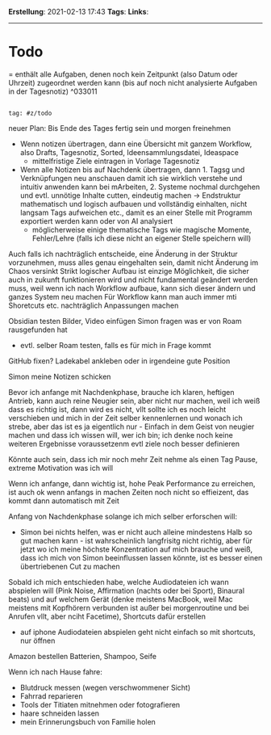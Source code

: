 **Erstellung**: 2021-02-13 17:43
**Tags**:
**Links**:

---

# Todo
= enthält alle Aufgaben, denen noch kein Zeitpunkt (also Datum oder Uhrzeit) zugeordnet werden kann (bis auf noch nicht analysierte Aufgaben in der Tagesnotiz) ^033011
  

````query

tag: #z/todo

````

  
neuer Plan:
Bis Ende des Tages fertig sein und morgen freinehmen

- Wenn notizen übertragen, dann eine Übersicht mit ganzem Workflow, also Drafts, Tagesnotiz, Sorted, Ideensammlungsdatei, Ideaspace
	- mittelfristige Ziele eintragen in Vorlage Tagesnotiz
- Wenn alle Notizen bis auf Nachdenk übertragen, dann 1. Tagsg und Verknüpfungen neu anschauen damit ich sie wirklich verstehe und intuitiv anwenden kann bei mArbeiten, 2. Systeme nochmal durchgehen und evtl. unnötige Inhalte cutten, eindeutig machen -> Endstruktur mathematisch und logisch aufbauen und vollständig einhalten, nicht langsam Tags aufweichen etc., damit es an einer Stelle mit Programm exportiert werden kann oder von AI analysiert
	- möglicherweise einige thematische Tags wie magische Momente, Fehler/Lehre (falls ich diese nicht an eigener Stelle speichern will)

Auch falls ich nachträglich entscheide, eine Änderung in der Struktur vorzunehmen, muss alles genau eingehalten sein, damit nicht Änderung im Chaos versinkt
Strikt logischer Aufbau ist einzige Möglichkeit, die sicher auch in zukunft funktionieren wird und nicht fundamental geändert werden muss, weil wenn ich nach Workflow aufbaue, kann sich dieser ändern und ganzes System neu machen
Für Workflow kann man auch immer mti Shoretcuts etc. nachträglich Anpassungen machen

Obsidian testen Bilder, Video einfügen
Simon fragen was er von Roam rausgefunden hat
- evtl. selber Roam testen, falls es für mich in Frage kommt

GitHub fixen?
Ladekabel ankleben oder in irgendeine gute Position

Simon meine Notizen schicken


Bevor ich anfange mit Nachdenkphase, brauche ich klaren, heftigen Antrieb, kann auch reine Neugier sein, aber nicht nur machen, weil ich weiß dass es richtig ist, dann wird es nicht, vllt sollte ich es noch leicht verschieben und mich in der Zeit selber kennenlernen und wonach ich strebe, aber das ist es ja eigentlich nur - Einfach in dem Geist von neugier machen und dass ich wissen will, wer ich bin; ich denke noch keine weiteren Ergebnisse voraussetzenm evtl ziele noch besser definieren

Könnte auch sein, dass ich mir noch mehr Zeit nehme als einen Tag Pause, extreme Motivation was ich will

Wenn ich anfange, dann wichtig ist, hohe Peak Performance zu erreichen, ist auch ok wenn anfangs in machen Zeiten noch nicht so effieizent, das kommt dann automatisch mit Zeit

Anfang von Nachdenkphase solange ich mich selber erforschen will:
- Simon bei nichts helfen, was er nicht auch alleine mindestens Halb so gut machen kann - ist wahrscheinlich langfrisitg nicht richtig, aber für jetzt wo ich meine höchste Konzentration auf mich brauche und weiß, dass ich mich von Simon beeinflussen lassen könnte, ist es besser einen übertriebenen Cut zu machen








Sobald ich mich entschieden habe, welche Audiodateien ich wann abspielen will (Pink Noise, Affirmation (nachts oder bei Sport), Binaural beats) und auf welchem Gerät (denke meistens MacBook, weil Mac meistens mit Kopfhörern verbunden ist außer bei morgenroutine und bei Anrufen vllt, aber nciht Facetime), Shortcuts dafür erstellen
- auf iphone Audiodateien abspielen geht nicht einfach so mit shortcuts, nur öffnen

Amazon bestellen Batterien, Shampoo, Seife

Wenn ich nach Hause fahre:
- Blutdruck messen (wegen verschwommener Sicht)
- Fahrrad reparieren
- Tools der Titiaten mitnehmen oder fotografieren
- haare schneiden lassen
- mein Erinnerungsbuch von Familie holen